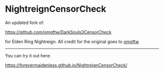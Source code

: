 NightreignCensorCheck
=====================

An updated fork of:

https://github.com/omgftw/DarkSouls3CensorCheck

for Elden Ring Nightreign. All credit for the original goes to [omgftw](https://github.com/omgftw/) 

-----

You can try it out here:

https://forevermaidenless.github.io/NightreignCensorCheck/
